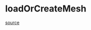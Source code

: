 # loadOrCreateMesh

[source](github.com/OpenFOAM-jp/OpenFOAM-utilities-tutorials-jp/blob/master/v1906/parallelProcessing/redistributePar/loadOrCreateMesh.C/loadOrCreateMesh.C)



